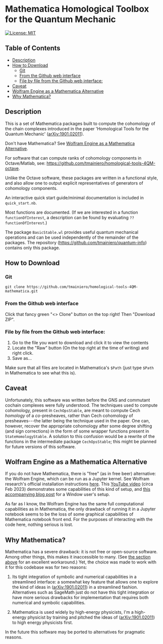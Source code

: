 # Mathematica Homological Toolbox for the Quantum Mechanic

[![License: MIT](https://img.shields.io/badge/License-MIT-yellow.svg)](https://opensource.org/licenses/MIT)

## Table of Contents
* [Description](#description)
* [How to Download](#how-to-download)
    + [Git](#git)
    + [From the Github web interface](#from-the-github-web-interface)
    + [File by file from the Github web interface:](#file-by-file-from-the-github-web-interface-)
* [Caveat](#caveat)
* [Wolfram Engine as a Mathematica Alternative](#wolfram-engine-as-a-mathematica-alternative)
* [Why Mathematica?](#why-mathematica?)

## Description
This is a set of Mathematica packages built to compute the cohomology of the chain complexes introduced in the paper 'Homological Tools for the Quantum Mechanic' ([arXiv:1901.02011](https://arxiv.org/abs/1901.02011)).

Don't have Mathematica? See [Wolfram Engine as a Mathematica Alternative](#wolfram-engine-as-a-mathematica-alternative).

For software that can compute ranks of cohomology components in Octave/Matlab, see: <https://github.com/tmainiero/homological-tools-4QM-octave>.

Unlike the Octave software, these packages are written in a functional style, and also allow one to output explicit representatives of generators of cohomology components. 

An interactive quick start guide/minimal documentation is included in `quick_start.nb`.

Most functions are documented.  (If we are interested in a function `functionOfInterest`, a description can be found by evaluating `??functionOfInterest`.)

The package `BasicStable.wl` provides useful quantum mechanical operations and can be used independently of the remainder of the packages.
The repository (https://github.com/tmainiero/quantum-info) contains only this package.

## How to Download

### Git

`git clone https://github.com/tmainiero/homological-tools-4QM-mathematica.git`


### From the Github web interface
Click that fancy green "<> Clone" button on the top right!
Then "Download ZIP".


### File by file from the Github web interface:
1. Go to the file you want to download and click it to view the contents
2. Locate the "Raw" button (On the top right at the time of writing) and right click.
3. Save as...

Make sure that all files are located in Mathematica's `$Path` (just type `$Path` in Mathematica to see what this is).

## Caveat
Unfortunately, this software was written before the GNS and commutant cochain complexes were fully understood.  The techniques used to compute cohomology, present in `CechOpsStable`, are meant to compute Cech *homology* of a *co*-presheaves, rather than Cech cohomology of presheaves---the latter being the technique used in the paper.  One can, however, recover the appropriate cohomology after some degree shifting (and sign corrections) in the form of some wrapper functions present in `StateHomologyStable`.  A solution to this confusion would be a rewrite of the functions in the intermediate package `CechOpsStable`; this might be planned for future versions of this software.

## Wolfram Engine as a Mathematica Alternative
If you do not have Mathematica, there is "free" (as in free beer) alternative: the Wolfram Engine, which can be run as a Jupyter kernel.
See Wolfram research's official installation instructions [here](https://github.com/WolframResearch/WolframLanguageForJupyter).
This [YouTube video](https://youtu.be/p0sXuj9lS2k?si=oHdGmbXaINLnhXmz) (circa Feb 2023) demonstrates some capabilities of this kind of setup, and [this accompanying blog post](https://arundquist.wordpress.com/2023/02/23/mathematica-for-free/) for a Window user's setup.

As far as I know, the Wolfram Engine has the same full computational capabilities as in Mathematica, the only drawback of running it in a Jupyter notebook seems to be the loss of some graphical capabilities of Mathematica notebook front end.
For the purposes of interacting with the code here, nothing serious is lost.

## Why Mathematica?
Mathematica has a severe drawback: it is not free or open-source software.
Among other things, this makes it inaccessible to many.
(See [the section above](#wolfram-engine-as-a-mathematica-alternative) for an excellent workaround.)
Yet, the choice was made to work with it for this codebase was for two reasons: 

1. Its tight integration of symbolic and numerical capabilities in a streamlined interface: a somewhat key feature that allows one to explore the kind of ideas in ([arXiv:1901.02011](https://arxiv.org/abs/1901.02011)) in a streamlined fashion.
Alternatives such as SageMath just do not have this tight integration or have more serious drawbacks for implementation that requires both numerical and symbolic capabilities.

2. Mathematica is used widely by high-energy physicists, I'm a high-energy physicist by training and pitched the ideas of ([arXiv:1901.02011](https://arxiv.org/abs/1901.02011)) to high energy physicists first.

In the future this software may be ported to alternatives for pragmatic reasons.

